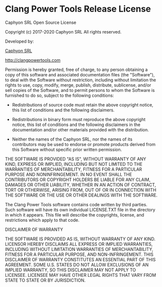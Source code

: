 # Clang Power Tools Release License

Caphyon SRL
Open Source License

Copyright (c) 2017-2020 Caphyon SRL
All rights reserved.

Developed by:

[Caphyon SRL](https://caphyon.com)

http://clangpowertools.com

Permission is hereby granted, free of charge, to any person obtaining a copy of this software and associated documentation files (the "Software"), to deal with the Software without restriction, 
including without limitation the rights to use, copy, modify, merge, publish, distribute, sublicense, and/or sell copies of the Software, and to permit persons to whom the Software is furnished to do so, 
subject to the following conditions:

* Redistributions of source code must retain the above copyright notice, this list of conditions and the following disclaimers.

* Redistributions in binary form must reproduce the above copyright notice, this list of conditions and the following disclaimers in the documentation and/or other materials provided with the distribution.

* Neither the names of the Caphyon SRL, nor the names of its contributors may be used to endorse or promote products derived from this Software without specific prior written permission.

THE SOFTWARE IS PROVIDED "AS IS", WITHOUT WARRANTY OF ANY KIND, EXPRESS OR IMPLIED, INCLUDING BUT NOT LIMITED TO THE WARRANTIES OF MERCHANTABILITY, FITNESS FOR A PARTICULAR PURPOSE AND NONINFRINGEMENT. 
IN NO EVENT SHALL THE CONTRIBUTORS OR COPYRIGHT HOLDERS BE LIABLE FOR ANY CLAIM, DAMAGES OR OTHER LIABILITY, WHETHER IN AN ACTION OF CONTRACT, TORT OR OTHERWISE, ARISING FROM, 
OUT OF OR IN CONNECTION WITH THE SOFTWARE OR THE USE OR OTHER DEALINGS WITH THE SOFTWARE.

The Clang Power Tools software contains code written by third parties. Such software will have its own individual LICENSE.TXT file in the directory in which it appears. 
This file will describe the copyrights, license, and restrictions which apply to that code.

DISCLAIMER OF WARRANTY

THE SOFTWARE IS PROVIDED AS IS, WITHOUT WARRANTY OF ANY KIND. LICENSOR HEREBY DISCLAIMS ALL EXPRESS OR IMPLIED WARRANTIES, INCLUDING WITHOUT LIMITATION WARRANTIES OF MERCHANTABILITY, FITNESS FOR A PARTICULAR PURPOSE, 
AND NON-INFRINGEMENT. THIS DISCLAIMER OF WARRANTY CONSTITUTES AN ESSENTIAL PART OF THIS AGREEMENT. SOME U.S. STATES DO NOT ALLOW EXCLUSIONS OF AN IMPLIED WARRANTY, SO THIS DISCLAIMER MAY NOT APPLY TO LICENSEE. 
LICENSEE MAY HAVE OTHER LEGAL RIGHTS THAT VARY FROM STATE TO STATE OR BY JURISDICTION.
